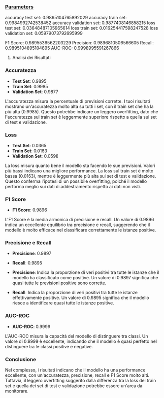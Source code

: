 ### [Parameters](./parameters.txt)

accuracy test set: 0.9895104765892029
accuracy train set: 0.9984992742538452
accuracy validation set: 0.9877408146858215
loss test set: 0.03648487105965614
loss train set: 0.016254417598247528
loss validation set: 0.05979073792695999

F1 Score: 0.9895536562203229
Precision: 0.9896810506566605
Recall: 0.9895104895104895
AUC-ROC: 0.9998995591267866

1. Analisi dei Risultati

### Accuratezza
- **Test Set**: 0.9895
- **Train Set**: 0.9985
- **Validation Set**: 0.9877

L'accuratezza misura la percentuale di previsioni corrette. I tuoi risultati mostrano un'accuratezza molto alta su tutti i set, con il train set che ha la più alta (0.9985). Questo potrebbe indicare un leggero overfitting, dato che l'accuratezza sul train set è leggermente superiore rispetto a quella sui set di test e validazione.

### Loss
- **Test Set**: 0.0365
- **Train Set**: 0.0163
- **Validation Set**: 0.0598

La loss misura quanto bene il modello sta facendo le sue previsioni. Valori più bassi indicano una migliore performance. La loss sul train set è molto bassa (0.0163), mentre è leggermente più alta sui set di test e validazione. Questo conferma l'ipotesi di un possibile overfitting, poiché il modello performa meglio sui dati di addestramento rispetto ai dati non visti.

### F1 Score
- **F1 Score**: 0.9896

L'F1 Score è la media armonica di precisione e recall. Un valore di 0.9896 indica un eccellente equilibrio tra precisione e recall, suggerendo che il modello è molto efficace nel classificare correttamente le istanze positive.

### Precisione e Recall
- **Precisione**: 0.9897
- **Recall**: 0.9895

- **Precisione**: Indica la proporzione di veri positivi tra tutte le istanze che il modello ha classificato come positive. Un valore di 0.9897 significa che quasi tutte le previsioni positive sono corrette.
- **Recall**: Indica la proporzione di veri positivi tra tutte le istanze effettivamente positive. Un valore di 0.9895 significa che il modello riesce a identificare quasi tutte le istanze positive.

### AUC-ROC
- **AUC-ROC**: 0.9999

L'AUC-ROC misura la capacità del modello di distinguere tra classi. Un valore di 0.9999 è eccellente, indicando che il modello è quasi perfetto nel distinguere tra le classi positive e negative.

### Conclusione
Nel complesso, i risultati indicano che il modello ha una performance eccellente, con un'accuratezza, precisione, recall e F1 Score molto alti. Tuttavia, il leggero overfitting suggerito dalla differenza tra la loss del train set e quella dei set di test e validazione potrebbe essere un'area da monitorare. 

